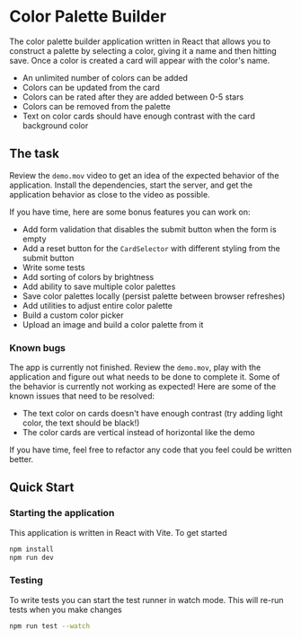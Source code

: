 # Color Palette Builder

The color palette builder application written in React that allows you to construct a palette by selecting a color, giving it a name and then hitting save. Once a color is created a card will appear with the color's name.

- An unlimited number of colors can be added
- Colors can be updated from the card
- Colors can be rated after they are added between 0-5 stars
- Colors can be removed from the palette
- Text on color cards should have enough contrast with the card background color

## The task

Review the `demo.mov` video to get an idea of the expected behavior of the application. Install the dependencies, start the server, and get the application behavior as close to the video as possible.

If you have time, here are some bonus features you can work on:

- Add form validation that disables the submit button when the form is empty
- Add a reset button for the `CardSelector` with different styling from the submit button
- Write some tests
- Add sorting of colors by brightness
- Add ability to save multiple color palettes
- Save color palettes locally (persist palette between browser refreshes)
- Add utilities to adjust entire color palette
- Build a custom color picker
- Upload an image and build a color palette from it

### Known bugs

The app is currently not finished. Review the `demo.mov`, play with the application and figure out what needs to be done to complete it. Some of the behavior is currently not working as expected! Here are some of the known issues that need to be resolved:

- The text color on cards doesn't have enough contrast (try adding light color, the text should be black!)
- The color cards are vertical instead of horizontal like the demo

If you have time, feel free to refactor any code that you feel could be written better.

## Quick Start

### Starting the application

This application is written in React with Vite. To get started

```bash
npm install
npm run dev
```

### Testing

To write tests you can start the test runner in watch mode. This will re-run tests when you make changes

```bash
npm run test --watch
```
